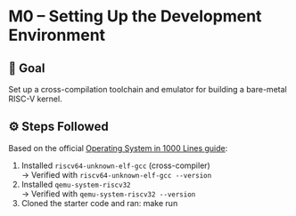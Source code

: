 # M0 – Setting Up the Development Environment

## 🎯 Goal
Set up a cross-compilation toolchain and emulator for building a bare-metal RISC-V kernel.

## ⚙️ Steps Followed
Based on the official [Operating System in 1000 Lines guide](https://operating-system-in-1000-lines.vercel.app/en/01-setting-up-development-environment):

1. Installed `riscv64-unknown-elf-gcc` (cross-compiler)  
   → Verified with `riscv64-unknown-elf-gcc --version`
2. Installed `qemu-system-riscv32`  
   → Verified with `qemu-system-riscv32 --version`
3. Cloned the starter code and ran: make run
